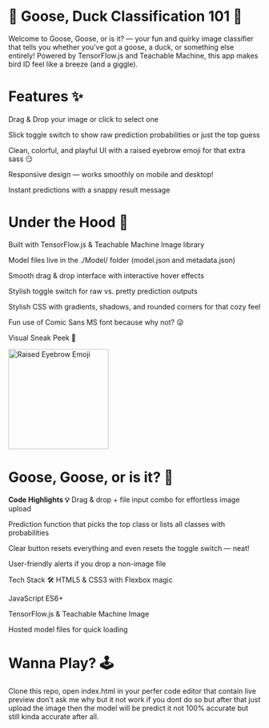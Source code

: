 # 🦆 Goose, Duck Classification 101 🦢
Welcome to Goose, Goose, or is it? — your fun and quirky image classifier that tells you whether you’ve got a goose, a duck, or something else entirely! Powered by TensorFlow.js and Teachable Machine, this app makes bird ID feel like a breeze (and a giggle).

# Features ✨
Drag & Drop your image or click to select one

Slick toggle switch to show raw prediction probabilities or just the top guess

Clean, colorful, and playful UI with a raised eyebrow emoji for that extra sass 😏

Responsive design — works smoothly on mobile and desktop!

Instant predictions with a snappy result message

# Under the Hood 🔧
Built with TensorFlow.js & Teachable Machine Image library

Model files live in the ./Model/ folder (model.json and metadata.json)

Smooth drag & drop interface with interactive hover effects

Stylish toggle switch for raw vs. pretty prediction outputs

Stylish CSS with gradients, shadows, and rounded corners for that cozy feel

Fun use of Comic Sans MS font because why not? 😜

Visual Sneak Peek 👀

<img src="https://1000logos.net/wp-content/uploads/2023/12/Raised-Eyebrow-Emoji.png" alt="Raised Eyebrow Emoji" style="width:200px; height:auto; vertical-align:middle;" />

# Goose, Goose, or is it? 🤨

**Code Highlights 💡**
Drag & drop + file input combo for effortless image upload

Prediction function that picks the top class or lists all classes with probabilities

Clear button resets everything and even resets the toggle switch — neat!

User-friendly alerts if you drop a non-image file

Tech Stack 🛠️
HTML5 & CSS3 with Flexbox magic

JavaScript ES6+

TensorFlow.js & Teachable Machine Image

Hosted model files for quick loading

# Wanna Play? 🕹️
Clone this repo, open index.html in your perfer code editor that contain live preview don't ask me why but it not work if you dont do so but after that just upload the image then the model will be predict it not 100% accurate but still kinda accurate after all.
